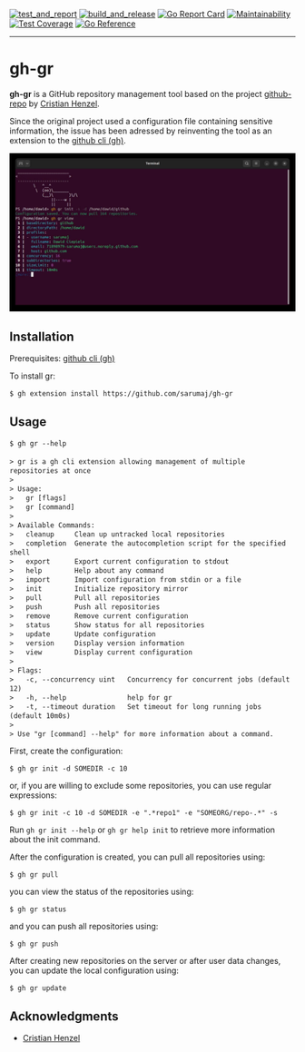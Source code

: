 [![test_and_report](https://github.com/sarumaj/gh-gr/actions/workflows/test_and_report.yml/badge.svg)](https://github.com/sarumaj/gh-gr/actions/workflows/test_and_report.yml)
[![build_and_release](https://github.com/sarumaj/gh-gr/actions/workflows/build_and_release.yml/badge.svg)](https://github.com/sarumaj/gh-gr/actions/workflows/build_and_release.yml)
[![Go Report Card](https://goreportcard.com/badge/github.com/sarumaj/gh-gr)](https://goreportcard.com/report/github.com/sarumaj/gh-gr)
[![Maintainability](https://img.shields.io/codeclimate/maintainability-percentage/sarumaj/gh-gr.svg)](https://codeclimate.com/github/sarumaj/gh-gr/maintainability)
[![Test Coverage](https://api.codeclimate.com/v1/badges/0c9cdd86241d58f97085/test_coverage)](https://codeclimate.com/github/sarumaj/gh-gr/test_coverage)
[![Go Reference](https://pkg.go.dev/badge/github.com/sarumaj/gh-gr.svg)](https://pkg.go.dev/github.com/sarumaj/gh-gr)

---

# gh-gr

**gh-gr** is a GitHub repository management tool based on the project [github-repo](https://github.com/CristianHenzel/github-repo) by [Cristian Henzel](https://github.com/CristianHenzel).

Since the original project used a configuration file containing sensitive information, the issue has been adressed by reinventing the tool as an extension to the [github cli (gh)](https://cli.github.com/).

[![gh-gr demo](doc/screenshot.png)](https://youtu.be/LLZ4bcqc_Bk)

## Installation

Prerequisites: [github cli (gh)](https://cli.github.com/)

To install gr:

```console
$ gh extension install https://github.com/sarumaj/gh-gr
```

## Usage

```console
$ gh gr --help

> gr is a gh cli extension allowing management of multiple repositories at once
>
> Usage:
>   gr [flags]
>   gr [command]
>
> Available Commands:
>   cleanup     Clean up untracked local repositories
>   completion  Generate the autocompletion script for the specified shell
>   export      Export current configuration to stdout
>   help        Help about any command
>   import      Import configuration from stdin or a file
>   init        Initialize repository mirror
>   pull        Pull all repositories
>   push        Push all repositories
>   remove      Remove current configuration
>   status      Show status for all repositories
>   update      Update configuration
>   version     Display version information
>   view        Display current configuration
>
> Flags:
>   -c, --concurrency uint   Concurrency for concurrent jobs (default 12)
>   -h, --help               help for gr
>   -t, --timeout duration   Set timeout for long running jobs (default 10m0s)
>
> Use "gr [command] --help" for more information about a command.
```

First, create the configuration:

```console
$ gh gr init -d SOMEDIR -c 10
```

or, if you are willing to exclude some repositories, you can use regular expressions:

```console
$ gh gr init -c 10 -d SOMEDIR -e ".*repo1" -e "SOMEORG/repo-.*" -s
```

Run `gh gr init --help` or `gh gr help init` to retrieve more information about the init command.

After the configuration is created, you can pull all repositories using:

```console
$ gh gr pull
```

you can view the status of the repositories using:

```console
$ gh gr status
```

and you can push all repositories using:

```console
$ gh gr push
```

After creating new repositories on the server or after user data changes, you can update the local configuration using:

```console
$ gh gr update
```

## Acknowledgments

- [Cristian Henzel](https://github.com/CristianHenzel)
